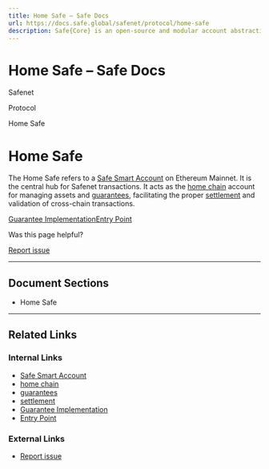 ```yaml
---
title: Home Safe – Safe Docs
url: https://docs.safe.global/safenet/protocol/home-safe
description: Safe{Core} is an open-source and modular account abstraction stack. Learn about its features and how to use it.
---
```


# Home Safe – Safe Docs

Safenet

Protocol

Home Safe

# Home Safe

The Home Safe refers to a [Safe Smart Account](/home/what-is-safe) on Ethereum Mainnet. It is the central hub for Safenet transactions.
It acts as the [home chain](/safenet/chains) account for managing assets and [guarantees](/safenet/concepts/guarantee), facilitating the proper [settlement](/safenet/concepts/settlement) and validation of cross-chain transactions.

[Guarantee Implementation](/safenet/protocol/guarantee-implementation "Guarantee Implementation")[Entry Point](/safenet/protocol/entry-point "Entry Point")

Was this page helpful?

[Report issue](https://github.com/safe-global/safe-docs/issues/new?assignees=&labels=nextra-feedback&projects=&template=nextra-feedback.yml&title=%5BFeedback%5D+)

---

## Document Sections

- Home Safe

---

## Related Links

### Internal Links

- [Safe Smart Account](https://docs.safe.global/home/what-is-safe)
- [home chain](https://docs.safe.global/safenet/chains)
- [guarantees](https://docs.safe.global/safenet/concepts/guarantee)
- [settlement](https://docs.safe.global/safenet/concepts/settlement)
- [Guarantee Implementation](https://docs.safe.global/safenet/protocol/guarantee-implementation)
- [Entry Point](https://docs.safe.global/safenet/protocol/entry-point)

### External Links

- [Report issue](https://github.com/safe-global/safe-docs/issues/new?assignees=&labels=nextra-feedback&projects=&template=nextra-feedback.yml&title=%5BFeedback%5D+)
